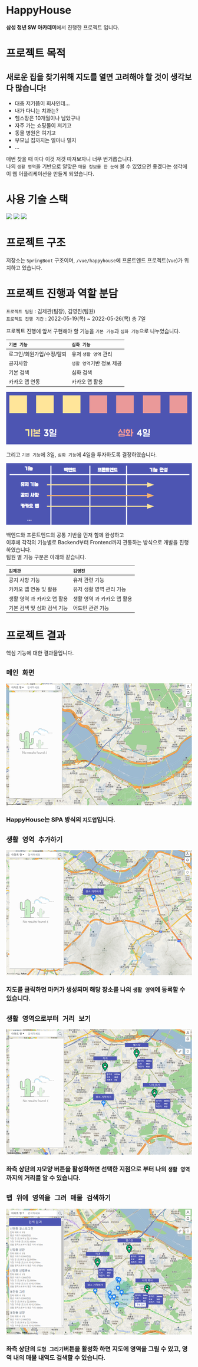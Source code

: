 # HappyHouse

**삼성 청년 SW 아카데미**에서 진행한 프로젝트 입니다.

# 프로젝트 목적

## 새로운 집을 찾기위해 지도를 열면 고려해야 할 것이 생각보다 많습니다!

- 대충 저기쯤이 회사인데...
- 내가 다니는 치과는?
- 헬스장은 10개월이나 남았구나
- 자주 가는 쇼핑몰이 저기고
- 동물 병원은 여기고
- 부모님 집까지는 얼마나 멀지
- ...

매번 찾을 때 마다 이것 저것 따져보자니 너무 번거롭습니다.  
나의 `생활 영역`을 기반으로 알맞은 `매물 정보를 한 눈에` 볼 수 있었으면 좋겠다는 생각에 이 웹 어플리케이션을 만들게 되었습니다.

# 사용 기술 스택

<img src="https://img.shields.io/badge/Vue-blue?style=flat&logo=vue.js&logoColor=white" height="50"> 
<img src="https://img.shields.io/badge/SpringFramework-6DB33F?style=flat&logo=spring&logoColor=white" height="50">
<img src="https://img.shields.io/badge/MySql-F80000?style=flat&logo=mysql&logoColor=white" height="50">

# 프로젝트 구조

저장소는 `SpringBoot` 구조이며, `/vue/happyhouse`에 프론트엔드 프로젝트(`Vue`)가 위치하고 있습니다.

# 프로젝트 진행과 역할 분담

`프로젝트 팀원` : 김제관(팀장), 김영진(팀원)  
`프로젝트 진행 기간` : 2022-05-19(목) ~ 2022-05-26(목) 총 7일

프로젝트 진행에 앞서 구현해야 할 기능을 `기본 기능`과 `심화 기능`으로 나누었습니다.

| `기본 기능`               | `심화 기능`               |
| :------------------------ | :------------------------ |
| 로그인/회원가입/수정/탈퇴 | 유저 `생활 영역` 관리     |
| 공지사항                  | `생활 영역`기반 정보 제공 |
| 기본 검색                 | 심화 검색                 |
| 카카오 맵 연동            | 카카오 맵 활용            |

![기능별 일정](/images/img1.png)

그리고 `기본 기능`에 3일, `심화 기능`에 4일을 투자하도록 결정하였습니다.

![관통 방식의 기능 개발](/images/img2.png)

백엔드와 프론트엔드의 공통 기반을 먼저 함께 완성하고  
이후에 각각의 기능별로 Backend부터 Frontend까지 관통하는 방식으로 개발을 진행하였습니다.  
팀원 별 기능 구분은 아래와 같습니다.

| `김제관`                    | `김영진`                    |
| :-------------------------- | :-------------------------- |
| 공지 사항 기능              | 유저 관련 기능              |
| 카카오 맵 연동 및 활용      | 유저 생활 영역 관리 기능    |
| 생활 영역 과 카카오 맵 활용 | 생활 영역 과 카카오 맵 활용 |
| 기본 검색 및 심화 검색 기능 | 어드민 관련 기능            |

# 프로젝트 결과

핵심 기능에 대한 결과물입니다.

## `메인 화면`

![프로젝트 결과물](/images/img3.png)

### HappyHouse는 SPA 방식의 `지도앱`입니다.

## `생활 영역 추가하기`

![장소 기억하기](/images/img4.png)

### 지도를 클릭하면 마커가 생성되며 해당 장소를 나의 `생활 영역`에 등록할 수 있습니다.

## `생활 영역으로부터 거리 보기`

![생활 영역 거리 보기](/images/img5.png)

### 좌측 상단의 `자`모양 버튼을 활성화하면 선택한 지점으로 부터 나의 `생활 영역`까지의 거리를 알 수 있습니다.

## `맵 위에 영역을 그려 매물 검색하기`

![심화 검색](/images/img6.png)

### 좌측 상단의 `도형 그리기`버튼을 활성화 하면 지도에 영역을 그릴 수 있고, 영역 내의 매물 내역도 검색할 수 있습니다.
